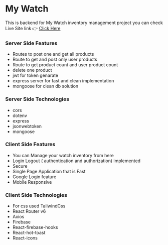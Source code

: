 # My Watch
This is backend for My Watch inventory management project you can check Live Site link 👉 [Click Here](https://facebook.com)
### Server Side Features
- Routes to post one and get all products
- Route to get and post only user products
- Route to get product count and user product count
- delete one product
- jwt for token genarate
- express server for fast and clean implementation
- mongoose for clean db solution

### Server Side Technologies
- cors
- dotenv
- express
- jsonwebtoken
- mongoose

### Client Side Features
- You can Manage your watch inventory from here
- Login Logout ( authentication and authorization) implemented
- Secure
- Single Page Application that is Fast
- Google Login feature
- Mobile Responsive

### Client Side Technologies

- For css used TailwindCss
- React Router v6
- Axios
- Firebase
- React-firebase-hooks
- React-hot-toast
- React-icons


